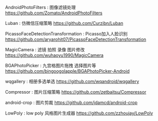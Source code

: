 AndroidPhotoFilters : 图像滤镜处理
https://github.com/Zomato/AndroidPhotoFilters

Luban : 仿微信压缩策略
https://github.com/Curzibn/Luban

PicassoFaceDetectionTransformation : Picasso加入人脸识别
https://github.com/aryarohit07/PicassoFaceDetectionTransformation

MagicCamera : 滤镜 拍照 录像 图片修改
https://github.com/wuhaoyu1990/MagicCamera

BGAPhotoPicker : 九宫格图片拖拽 选择图片等
https://github.com/bingoogolapple/BGAPhotoPicker-Android

wqgallery : 相册多选单选
https://github.com/wqandroid/wqgallery

Compressor : 图片压缩策略
https://github.com/zetbaitsu/Compressor

android-crop : 图片剪裁
https://github.com/jdamcd/android-crop

LowPoly : low poly 风格图片生成器
https://github.com/zzhoujay/LowPoly
